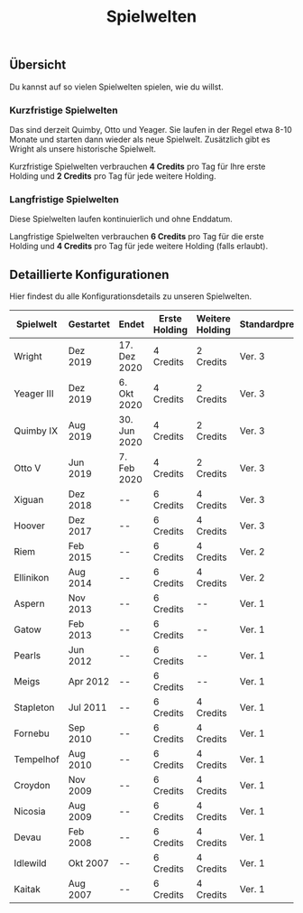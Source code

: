 ﻿---
title: "Spielwelten"
weight: 30
pre: "<b>2.3 </b>"
---

## Übersicht
Du kannst auf so vielen Spielwelten spielen, wie du willst.

### Kurzfristige Spielwelten
Das sind derzeit Quimby, Otto und Yeager. Sie laufen in der Regel etwa 8-10 Monate und starten dann wieder als neue Spielwelt.
Zusätzlich gibt es Wright als unsere historische Spielwelt.

Kurzfristige Spielwelten verbrauchen **4 Credits** pro Tag für Ihre erste Holding und **2 Credits** pro Tag für jede weitere Holding.

### Langfristige Spielwelten
Diese Spielwelten laufen kontinuierlich und ohne Enddatum.

Langfristige Spielwelten verbrauchen **6 Credits** pro Tag für die erste Holding und **4 Credits** pro Tag für jede weitere Holding (falls erlaubt).

## Detaillierte Konfigurationen
Hier findest du alle Konfigurationsdetails zu unseren Spielwelten.

| Spielwelt | Gestartet | Endet | Erste Holding | Weitere Holding | Standardpreisformel | Turnarounds | ORS-Version | Anmerkungen |
| --- | --- | --- | --- | --- | --- | --- | --- | --- |
| Wright | Dez 2019 | 17. Dez 2020 | 4 Credits | 2 Credits | Ver. 3 | dynamisch | Ver. 2 | Historische Spielwelt |
| Yeager III | Dez 2019 | 6. Okt 2020 | 4 Credits | 2 Credits | Ver. 3 | dynamisch | Ver. 2 | Neue Updates |
| Quimby IX | Aug 2019 | 30. Jun 2020 | 4 Credits | 2 Credits | Ver. 3 | dynamisch | Ver. 2 | Neue relative Aufkommensdaten |
| Otto V | Jun 2019 | 7. Feb 2020 | 4 Credits | 2 Credits | Ver. 3 | dynamisch | Ver. 2 | -- |
| Xiguan | Dez 2018 | -- | 6 Credits | 4 Credits | Ver. 3 | dynamisch | Ver. 1 | -- |
| Hoover | Dez 2017 | -- | 6 Credits | 4 Credits | Ver. 3 | dynamisch | Ver. 1 | -- |
| Riem | Feb 2015 | -- | 6 Credits | 4 Credits | Ver. 2 | statisch | Ver. 1 | Reduziertes Aufkommen |
| Ellinikon | Aug 2014 | -- | 6 Credits | 4 Credits | Ver. 2 | statisch | Ver. 1 | -- |
| Aspern | Nov 2013 | -- | 6 Credits | -- | Ver. 1 | statisch | Ver. 1 | -- |
| Gatow | Feb 2013 | -- | 6 Credits | -- | Ver. 1 | statisch | Ver. 1 | -- |
| Pearls | Jun 2012 | -- | 6 Credits | -- | Ver. 1 | statisch | Ver. 1 | -- |
| Meigs | Apr 2012 | -- | 6 Credits | -- | Ver. 1 | statisch | Ver. 1 | -- |
| Stapleton | Jul 2011 | -- | 6 Credits | 4 Credits | Ver. 1 | statisch | Ver. 1 | -- |
| Fornebu | Sep 2010 | -- | 6 Credits | 4 Credits | Ver. 1 | statisch | Ver. 1 | -- |
| Tempelhof | Aug 2010 | -- | 6 Credits | 4 Credits | Ver. 1 | statisch | Ver. 1 | -- |
| Croydon | Nov 2009 | -- | 6 Credits | 4 Credits | Ver. 1 | statisch | Ver. 1 | -- |
| Nicosia | Aug 2009 | -- | 6 Credits | 4 Credits | Ver. 1 | statisch | Ver. 1 | -- |
| Devau | Feb 2008 | -- | 6 Credits | 4 Credits | Ver. 1 | statisch | Ver. 1 | Keine Verkehrsverbünde |
| Idlewild | Okt 2007 | -- | 6 Credits | 4 Credits | Ver. 1 | statisch | Ver. 1 | -- |
| Kaitak | Aug 2007 | -- | 6 Credits | 4 Credits | Ver. 1 | statisch | Ver. 1 | -- |

